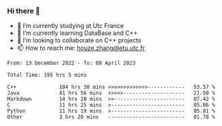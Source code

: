 ### Hi there 👋
- 🔭 I’m currently studying at Utc France
- 🌱 I’m currently learning DataBase and C++
- 👯 I’m looking to collaborate on C++ projects
- 📫 How to reach me: houze.zhang@etu.utc.fr

<!--START_SECTION:waka-->

```text
From: 13 December 2022 - To: 08 April 2023

Total Time: 195 hrs 5 mins

C++              104 hrs 30 mins >>>>>>>>>>>>>------------   53.57 %
Java             41 hrs 56 mins  >>>>>--------------------   21.50 %
Markdown         14 hrs 28 mins  >>-----------------------   07.42 %
C                11 hrs 25 mins  >------------------------   05.86 %
Python           11 hrs 19 mins  >------------------------   05.81 %
Other            3 hrs 28 mins   -------------------------   01.78 %
```

<!--END_SECTION:waka-->
